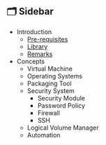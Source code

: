 ## 🗂️ Sidebar

- Introduction
  - [Pre-requisites](https://github.com/pin3dev/42_Cursus/blob/2621097a01f089395166764cfe984a8e62c64794/tutorial/Born2BeRoot/EN/docs/toStudy.md/#requisites)
  - [Library](https://github.com/pin3dev/42_Cursus/blob/2621097a01f089395166764cfe984a8e62c64794/tutorial/Born2BeRoot/EN/docs/toStudy.md/#library)
  - [Remarks](https://github.com/pin3dev/42_Cursus/blob/101b44004c94c4ae1aaff97bc944d813e6a310eb/tutorial/Born2BeRoot/EN/docs/remarks.md)
- Concepts
  - Virtual Machine
  - Operating Systems
  - Packaging Tool
  - Security System
    - Security Module
    - Password Policy
    - Firewall
    - SSH
  - Logical Volume Manager
  - Automation
